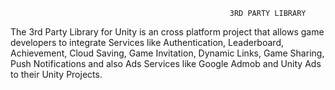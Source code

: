                                                      3RD PARTY LIBRARY
                                                     
The 3rd Party Library for Unity is an cross platform project that allows game developers to integrate Services like Authentication, Leaderboard, Achievement, Cloud Saving, Game Invitation, Dynamic Links, Game Sharing, Push Notifications and also Ads Services like Google Admob and Unity Ads to their Unity Projects.
